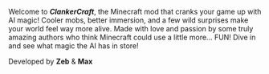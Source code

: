 Welcome to **_ClankerCraft_**, the Minecraft mod that cranks your game up with AI magic! Cooler mobs, better immersion, and a few wild surprises make your world feel way more alive. 
Made with love and passion by some truly amazing authors who think Minecraft could use a little more... FUN!
Dive in and see what magic the AI has in store!

Developed by **Zeb** & **Max**
